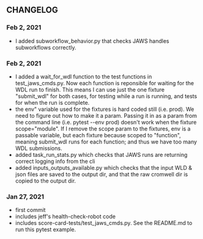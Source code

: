 ## CHANGELOG

### Feb 2, 2021
* I added subworkflow_behavior.py that checks JAWS handles subworkflows correctly.

### Feb 2, 2021
* I added a wait_for_wdl function to the test functions in test_jaws_cmds.py. Now each function is reponsible for waiting for the WDL run to finish. This means I can use just the one fixture "submit_wdl" for both cases, for testing while a run is running, and tests for when the run is complete.
* the env" variable used for the fixtures is hard coded still (i.e. prod). We need to figure out how to make it a param. Passing it in as a param from the command line (i.e. pytest --env prod) doesn't work when the fixture scope="module".  If I remove the scope param to the fixtures, env is a passable variable, but each fixture because scoped to "function", meaning submit_wdl runs for each function; and thus we have too many WDL submissions.
* added task_run_stats.py which checks that JAWS runs are returning correct logging info from the cli
* added inputs_outputs_available.py which checks that the input WLD & json files are saved to the output dir, and that the raw cromwell dir is copied to the output dir.

### Jan 27, 2021
* first commit 
* includes jeff's health-check-robot code
* includes score-card-tests/test_jaws_cmds.py. See the README.md to run this pytest example.
